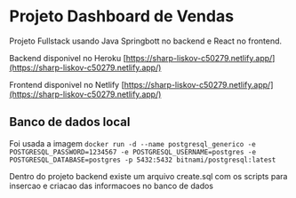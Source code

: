 # Projeto Dashboard de Vendas

Projeto Fullstack usando Java Springbott no backend e React no frontend.

Backend disponivel no Heroku [https://sharp-liskov-c50279.netlify.app/](https://sharp-liskov-c50279.netlify.app/)

Frontend disponivel no Netlify [https://sharp-liskov-c50279.netlify.app/](https://sharp-liskov-c50279.netlify.app/)

## Banco de dados local

Foi usada a imagem
```docker run -d --name postgresql_generico -e POSTGRESQL_PASSWORD=1234567 -e POSTGRESQL_USERNAME=postgres -e POSTGRESQL_DATABASE=postgres -p 5432:5432 bitnami/postgresql:latest```

Dentro do projeto backend existe um arquivo create.sql com os scripts para insercao e criacao das informacoes no banco de dados